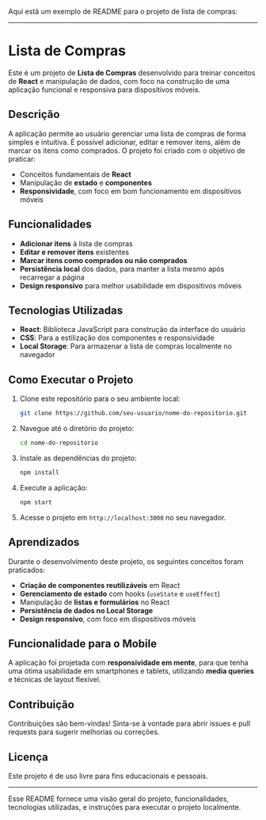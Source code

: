 Aqui está um exemplo de README para o projeto de lista de compras:

---

# Lista de Compras

Este é um projeto de **Lista de Compras** desenvolvido para treinar conceitos de **React** e manipulação de dados, com foco na construção de uma aplicação funcional e responsiva para dispositivos móveis.

## Descrição

A aplicação permite ao usuário gerenciar uma lista de compras de forma simples e intuitiva. É possível adicionar, editar e remover itens, além de marcar os itens como comprados. O projeto foi criado com o objetivo de praticar:
- Conceitos fundamentais de **React**
- Manipulação de **estado** e **componentes**
- **Responsividade**, com foco em bom funcionamento em dispositivos móveis

## Funcionalidades

- **Adicionar itens** à lista de compras
- **Editar e remover itens** existentes
- **Marcar itens como comprados ou não comprados**
- **Persistência local** dos dados, para manter a lista mesmo após recarregar a página
- **Design responsivo** para melhor usabilidade em dispositivos móveis

## Tecnologias Utilizadas

- **React**: Biblioteca JavaScript para construção da interface do usuário
- **CSS**: Para a estilização dos componentes e responsividade
- **Local Storage**: Para armazenar a lista de compras localmente no navegador

## Como Executar o Projeto

1. Clone este repositório para o seu ambiente local:
   ```bash
   git clone https://github.com/seu-usuario/nome-do-repositorio.git
   ```

2. Navegue até o diretório do projeto:
   ```bash
   cd nome-do-repositorio
   ```

3. Instale as dependências do projeto:
   ```bash
   npm install
   ```

4. Execute a aplicação:
   ```bash
   npm start
   ```

5. Acesse o projeto em `http://localhost:3000` no seu navegador.

## Aprendizados

Durante o desenvolvimento deste projeto, os seguintes conceitos foram praticados:
- **Criação de componentes reutilizáveis** em React
- **Gerenciamento de estado** com hooks (`useState` e `useEffect`)
- Manipulação de **listas e formulários** no React
- **Persistência de dados no Local Storage**
- **Design responsivo**, com foco em dispositivos móveis

## Funcionalidade para o Mobile

A aplicação foi projetada com **responsividade em mente**, para que tenha uma ótima usabilidade em smartphones e tablets, utilizando **media queries** e técnicas de layout flexível.

## Contribuição

Contribuições são bem-vindas! Sinta-se à vontade para abrir issues e pull requests para sugerir melhorias ou correções.

## Licença

Este projeto é de uso livre para fins educacionais e pessoais.

---

Esse README fornece uma visão geral do projeto, funcionalidades, tecnologias utilizadas, e instruções para executar o projeto localmente.